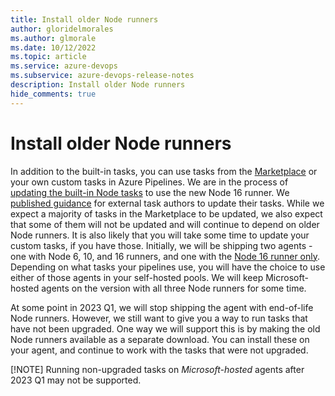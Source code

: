 ```yaml
---
title: Install older Node runners
author: gloridelmorales
ms.author: glmorale
ms.date: 10/12/2022
ms.topic: article
ms.service: azure-devops
ms.subservice: azure-devops-release-notes
description: Install older Node runners
hide_comments: true
---
```


# Install older Node runners 

In addition to the built-in tasks, you can use tasks from the [Marketplace](https://marketplace.visualstudio.com/search?target=AzureDevOps&category=Azure%20Pipelines&sortBy=Installs) or your own custom tasks in Azure Pipelines. We are in the process of [updating the built-in Node tasks](../2022/in-the-box-tasks-on-16) to use the new Node 16 runner. We [published guidance](https://github.com/microsoft/azure-pipelines-tasks/blob/master/docs/migrateNode16.md) for external task authors to update their tasks. While we expect a majority of tasks in the Marketplace to be updated, we also expect that some of them will not be updated and will continue to depend on older Node runners. It is also likely that you will take some time to update your custom tasks, if you have those. Initially, we will be shipping two agents - one with Node 6, 10, and 16 runners, and one with the [Node 16 runner only](../2022/node-16-agent.md). Depending on what tasks your pipelines use, you will have the choice to use either of those agents in your self-hosted pools. We will keep  Microsoft-hosted agents on the version with all three Node runners for some time.

At some point in 2023 Q1, we will stop shipping the agent with end-of-life Node runners. However, we still want to give you a way to run tasks that have not been upgraded. One way we will support this is by making the old Node runners available as a separate download. You can install these on your agent, and continue to work with the tasks that were not upgraded. 

[!NOTE]
Running non-upgraded tasks on *Microsoft-hosted* agents after 2023 Q1 may not be supported.